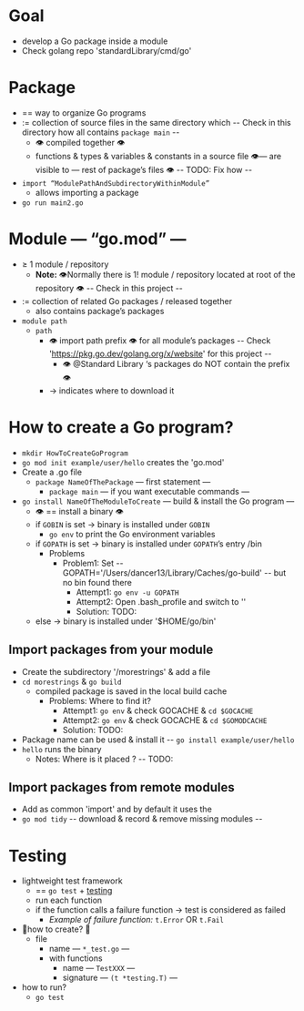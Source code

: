 # Goal
* develop a Go package inside a module
* Check golang repo 'standardLibrary/cmd/go'

# Package
* == way to organize Go programs
* := collection of source files in the same directory which  -- Check in this directory how all contains `package main` --
  * 👁️ compiled together 👁️
  * functions & types & variables & constants in a source file 👁️— are visible to — rest of package’s files 👁️ -- TODO: Fix how --
* `import “ModulePathAndSubdirectoryWithinModule”` 
  * allows importing a package
* `go run main2.go`

# Module — “go.mod” —
* ≥ 1 module / repository
  * **Note:** 👁️Normally there is 1! module / repository located at root of the repository 👁️ -- Check in this project -- 
* := collection of related Go packages / released together
  * also contains package’s packages
* `module path`
  * `path`
    * 👁️ import path prefix 👁️ for all module’s packages -- Check 'https://pkg.go.dev/golang.org/x/website' for this project --
      * 👁️ @Standard Library ‘s packages do NOT contain the prefix 👁️
    * → indicates where to download it

# How to create a Go program?
* `mkdir HowToCreateGoProgram` 
* `go mod init example/user/hello` creates  the 'go.mod'
* Create a .go file
  * `package NameOfThePackage` — first statement —
    * `package main` — if you want executable commands —
* `go install NameOfTheModuleToCreate` — build & install the Go program — 
  * 👁️ == install a binary 👁️
  * if `GOBIN` is set → binary is installed under `GOBIN`
    * `go env` to print the Go environment variables
  * if `GOPATH` is set → binary is installed under `GOPATH`’s entry /bin
    * Problems
      * Problem1: Set -- GOPATH='/Users/dancer13/Library/Caches/go-build' -- but no bin found there
        * Attempt1: `go env -u GOPATH`
        * Attempt2: Open .bash_profile and switch to ''
        * Solution: TODO: 
  * else → binary is installed under '$HOME/go/bin'

## Import packages from your module
* Create the subdirectory '/morestrings' & add a file
* `cd morestrings` & `go build`
  * compiled package is saved in the local build cache
    * Problems: Where to find it?
      * Attempt1: `go env` & check GOCACHE & `cd $GOCACHE` 
      * Attempt2: `go env` & check GOCACHE & `cd $GOMODCACHE`
      * Solution: TODO:
* Package name can be used & install it -- `go install example/user/hello`
* `hello` runs the binary
  * Notes: Where is it placed ? -- TODO:

## Import packages from remote modules
* Add as common 'import' and by default it uses the 
* `go mod tidy` -- download & record & remove missing modules --

# Testing
* lightweight test framework
  * == `go test` + [testing](https://pkg.go.dev/testing@go1.22.1)
  * run each function
  * if the function calls a failure function → test is considered as failed
    * *Example of failure function:* `t.Error` OR `t.Fail`
* 👀how to create? 👀
  * file
    * name —  `*_test.go` —
    * with functions
      * name — `TestXXX` —
      * signature — `(t *testing.T)` —
* how to run?
  * `go test`

